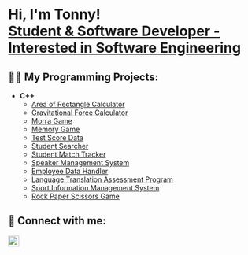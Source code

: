 <h1>Hi, I'm Tonny! <br/><a href="https://www.linkedin.com/in/tonny-le-6404991a9/">Student & Software Developer - Interested in Software Engineering</a></h1>

<h2>👨‍💻 My Programming Projects:</h2>

- <b>C++</b>
  - [Area of Rectangle Calculator](https://github.com/letonny/rectangle-area-calculator/blob/main/rectArea-calc.cpp)
  - [Gravitational Force Calculator](https://github.com/letonny/gravitational-force-calculator/blob/main/grav-force-calculator.cpp)
  - [Morra Game](https://github.com/letonny/morra-game/blob/main/morra-game.cpp)
  - [Memory Game](https://github.com/letonny/memory-game/blob/main/memory-game.cpp)
  - [Test Score Data](https://github.com/letonny/test-score-data/blob/main/test-score-data.cpp)
  - [Student Searcher](https://github.com/letonny/student-searcher/blob/main/student-searcher.cpp)
  - [Student Match Tracker](https://github.com/letonny/student-match-tracker/blob/main/student-match-tracker.cpp)
  - [Speaker Management System](https://github.com/letonny/Speaker-Management-System/blob/main/speakerManagement.cpp)
  - [Employee Data Handler](https://github.com/letonny/EmployeeDataHandler/blob/main/employeeDataHandler.cpp)
  - [Language Translation Assessment Program](https://github.com/letonny/Language-Translation-Assessment-Program)
  - [Sport Information Management System](https://github.com/letonny/Sport-Information-Management-System)
  - [Rock Paper Scissors Game]([https://github.com/letonny/rock-paper-scissors-game])

<h2> 🤳 Connect with me:</h2>

[<img align="left" alt="TonnyLe | LinkedIn" width="22px" src="https://cdn.jsdelivr.net/npm/simple-icons@v3/icons/linkedin.svg" />][linkedin]

[linkedin]: https://www.linkedin.com/in/tonny-le-6404991a9/]
